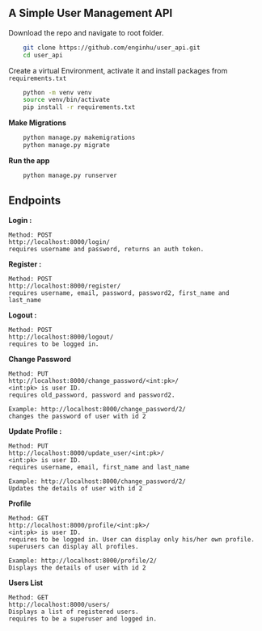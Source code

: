 ## A Simple User Management API

Download the repo and navigate to root folder.
```bash
    git clone https://github.com/enginhu/user_api.git
    cd user_api
```

Create a virtual Environment, activate it and install packages from `requirements.txt`

```bash
    python -m venv venv
    source venv/bin/activate
    pip install -r requirements.txt
```

**Make Migrations**
```bash
    python manage.py makemigrations
    python manage.py migrate
```


**Run the app**
```bash
    python manage.py runserver
```

## Endpoints

**Login :** 
```
Method: POST
http://localhost:8000/login/
requires username and password, returns an auth token.
```

**Register :** 
```
Method: POST
http://localhost:8000/register/
requires username, email, password, password2, first_name and last_name
```

**Logout :** 
```
Method: POST
http://localhost:8000/logout/
requires to be logged in.
```

**Change Password**
```
Method: PUT
http://localhost:8000/change_password/<int:pk>/ 
<int:pk> is user ID.
requires old_password, password and password2. 

Example: http://localhost:8000/change_password/2/ 
changes the password of user with id 2

```
**Update Profile :** 
```
Method: PUT
http://localhost:8000/update_user/<int:pk>/
<int:pk> is user ID.
requires username, email, first_name and last_name

Example: http://localhost:8000/change_password/2/ 
Updates the details of user with id 2
```
**Profile**
```
Method: GET
http://localhost:8000/profile/<int:pk>/
<int:pk> is user ID.
requires to be logged in. User can display only his/her own profile.
superusers can display all profiles.

Example: http://localhost:8000/profile/2/ 
Displays the details of user with id 2
```

**Users List**
```
Method: GET
http://localhost:8000/users/
Displays a list of registered users.
requires to be a superuser and logged in.
```
